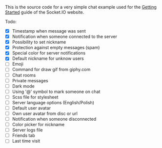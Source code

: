This is the source code for a very simple chat example used for
the [Getting Started](http://socket.io/get-started/chat/) guide
of the Socket.IO website.


Todo:
- [x] Timestamp when message was sent
- [x] Notification when someone connected to the server
- [x] Possibility to set nickname
- [x] Protection against empty messages (spam)
- [x] Special color for server notifications
- [x] Default nickname for unknow users
- [ ] Emoji
- [ ] Command for draw gif from giphy.com
- [ ] Chat rooms
- [ ] Private messages
- [ ] Dark mode
- [ ] Using '@' symbol to mark someone on chat
- [ ] Scss file for stylesheet
- [ ] Server language options (English/Polish)
- [ ] Default user avatar
- [ ] Own user avatar from disc or url
- [ ] Notification when someone disconnected
- [ ] Color picker for nickname
- [ ] Server logs file
- [ ] Friends tab
- [ ] Last time visit